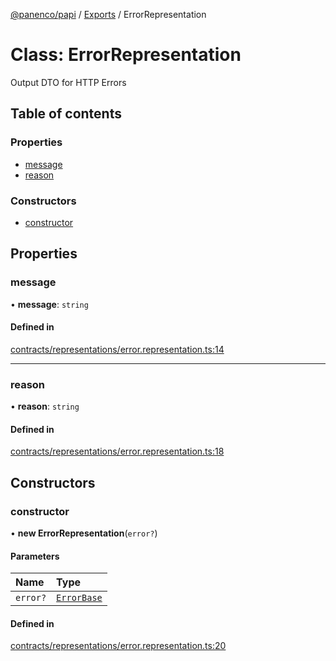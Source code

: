 [@panenco/papi](../README.md) / [Exports](../modules.md) / ErrorRepresentation

# Class: ErrorRepresentation

Output DTO for HTTP Errors

## Table of contents

### Properties

- [message](ErrorRepresentation.md#message)
- [reason](ErrorRepresentation.md#reason)

### Constructors

- [constructor](ErrorRepresentation.md#constructor)

## Properties

### message

• **message**: `string`

#### Defined in

[contracts/representations/error.representation.ts:14](https://github.com/Panenco/papi/blob/05920bb/src/contracts/representations/error.representation.ts#L14)

___

### reason

• **reason**: `string`

#### Defined in

[contracts/representations/error.representation.ts:18](https://github.com/Panenco/papi/blob/05920bb/src/contracts/representations/error.representation.ts#L18)

## Constructors

### constructor

• **new ErrorRepresentation**(`error?`)

#### Parameters

| Name | Type |
| :------ | :------ |
| `error?` | [`ErrorBase`](ErrorBase.md) |

#### Defined in

[contracts/representations/error.representation.ts:20](https://github.com/Panenco/papi/blob/05920bb/src/contracts/representations/error.representation.ts#L20)
